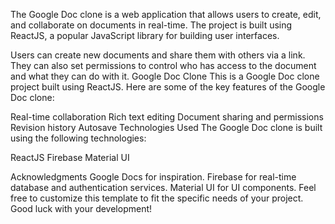 The Google Doc clone is a web application that allows users to create, edit, and collaborate on documents in real-time. The project is built using ReactJS, a popular JavaScript library for building user interfaces.

Users can create new documents and share them with others via a link. They can also set permissions to control who has access to the document and what they can do with it.
Google Doc Clone
This is a Google Doc clone project built using ReactJS.
Here are some of the key features of the Google Doc clone:

Real-time collaboration
Rich text editing
Document sharing and permissions
Revision history
Autosave
Technologies Used
The Google Doc clone is built using the following technologies:

ReactJS
Firebase
Material UI

Acknowledgments
Google Docs for inspiration.
Firebase for real-time database and authentication services.
Material UI for UI components.
Feel free to customize this template to fit the specific needs of your project. Good luck with your development!






